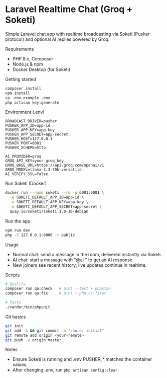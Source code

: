Laravel Realtime Chat (Groq + Soketi)
=====================================

Simple Laravel chat app with realtime broadcasting via Soketi (Pusher protocol) and optional AI replies powered by Groq.

Requirements
- PHP 8.x, Composer
- Node.js & npm
- Docker Desktop (for Soketi)

Getting started
```bash
composer install
npm install
cp .env.example .env
php artisan key:generate
```

Environment (.env)
```env
BROADCAST_DRIVER=pusher
PUSHER_APP_ID=app-id
PUSHER_APP_KEY=app-key
PUSHER_APP_SECRET=app-secret
PUSHER_HOST=127.0.0.1
PUSHER_PORT=6001
PUSHER_SCHEME=http

AI_PROVIDER=groq
GROQ_API_KEY=your_groq_key
GROQ_BASE_URL=https://api.groq.com/openai/v1
GROQ_MODEL=llama-3.3-70b-versatile
AI_VERIFY_SSL=false
```

Run Soketi (Docker)
```bash
docker run --name soketi --rm -p 6001:6001 \
  -e SOKETI_DEFAULT_APP_ID=app-id \
  -e SOKETI_DEFAULT_APP_KEY=app-key \
  -e SOKETI_DEFAULT_APP_SECRET=app-secret \
  quay.io/soketi/soketi:1.0-16-debian
```

Run the app
```bash
npm run dev
php -S 127.0.0.1:8000 -t public
```

Usage
- Normal chat: send a message in the room, delivered instantly via Soketi.
- AI chat: start a message with "@ai " to get an AI response.
- New joiners see recent history; live updates continue in realtime.

Scripts
```bash
# Quality
composer run qa:check   # pint --test + phpstan
composer run qa:fix     # pint + php-cs-fixer

# Tests
./vendor/bin/phpunit
```

Git basics
```bash
git init
git add -A && git commit -m "chore: initial"
git remote add origin <your-remote>
git push -u origin master
```

Notes
- Ensure Soketi is running and .env PUSHER_* matches the container values.
- After changing .env, run `php artisan config:clear`.

